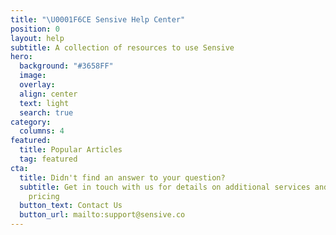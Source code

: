 ```yaml
---
title: "\U0001F6CE️ Sensive Help Center"
position: 0
layout: help
subtitle: A collection of resources to use Sensive
hero:
  background: "#3658FF"
  image: 
  overlay: 
  align: center
  text: light
  search: true
category:
  columns: 4
featured:
  title: Popular Articles
  tag: featured
cta:
  title: Didn't find an answer to your question?
  subtitle: Get in touch with us for details on additional services and custom work
    pricing
  button_text: Contact Us
  button_url: mailto:support@sensive.co
---
```


